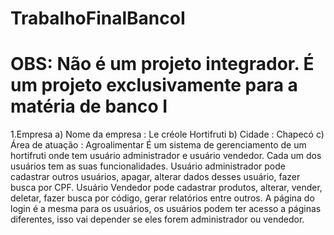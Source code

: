 # TrabalhoFinalBancoI
# OBS: Não é um projeto integrador. É um projeto exclusivamente para a matéria de banco I
1.Empresa
a) Nome da empresa : Le créole Hortifruti
b) Cidade : Chapecó
c) Área de atuação : Agroalimentar
É um sistema de gerenciamento de um hortifruti onde tem usuário
administrador e usuário vendedor. Cada um dos usuários tem as suas
funcionalidades.
Usuário administrador pode cadastrar outros usuários, apagar, alterar
dados desses usuário, fazer busca por CPF.
Usuário Vendedor pode cadastrar produtos, alterar, vender, deletar, fazer
busca por código, gerar relatórios entre outros.
A página do login é a mesma para os usuários, os usuários podem ter
acesso a páginas diferentes, isso vai depender se eles forem administrador
ou vendedor.
